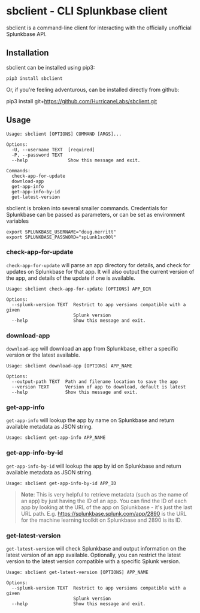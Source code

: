 # sbclient - CLI Splunkbase client

sbclient is a command-line client for interacting with the officially unofficial Splunkbase API.

## Installation

sbclient can be installed using pip3:

    pip3 install sbclient

Or, if you're feeling adventurous, can be installed directly from
github:

   pip3 install git+https://github.com/HurricaneLabs/sbclient.git


## Usage

    Usage: sbclient [OPTIONS] COMMAND [ARGS]...

    Options:
      -U, --username TEXT  [required]
      -P, --password TEXT
      --help               Show this message and exit.

    Commands:
      check-app-for-update
      download-app
      get-app-info
      get-app-info-by-id
      get-latest-version

sbclient is broken into several smaller commands. Credentials for Splunkbase can be passed as
parameters, or can be set as environment variables

    export SPLUNKBASE_USERNAME="doug.merritt"
    export SPLUNKBASE_PASSWORD="spLunk1sc00l"

### check-app-for-update

`check-app-for-update` will parse an app directory for details, and check for updates on
Splunkbase for that app. It will also output the current version of the app, and details of the
update if one is available.

    Usage: sbclient check-app-for-update [OPTIONS] APP_DIR

    Options:
      --splunk-version TEXT  Restrict to app versions compatible with a given
                             Splunk version
      --help                 Show this message and exit.

### download-app

`download-app` will download an app from Splunkbase, either a specific version or the latest
available.

    Usage: sbclient download-app [OPTIONS] APP_NAME

    Options:
      --output-path TEXT  Path and filename location to save the app
      --version TEXT      Version of app to download, default is latest
      --help              Show this message and exit.

### get-app-info

`get-app-info` will lookup the app by name on Splunkbase and return available metadata as JSON string.

    Usage: sbclient get-app-info APP_NAME

### get-app-info-by-id

`get-app-info-by-id` will lookup the app by id on Splunkbase and return available metadata as JSON string.

    Usage: sbclient get-app-info-by-id APP_ID

> **Note**: This is very helpful to retrieve metadata (such as the name of an app) by just having the ID of an app. You can find the ID of each app by looking at the URL of the app on Splunkbase - it's just the last URL path. E.g. https://splunkbase.splunk.com/app/2890 is the URL for the machine learning toolkit on Splunkbase and 2890 is its ID.

### get-latest-version

`get-latest-version` will check Splunkbase and output information on the latest version of an app
available. Optionally, you can restrict the latest version to the latest version compatible with a
specific Splunk version.

    Usage: sbclient get-latest-version [OPTIONS] APP_NAME

    Options:
      --splunk-version TEXT  Restrict to app versions compatible with a given
                             Splunk version
      --help                 Show this message and exit.
